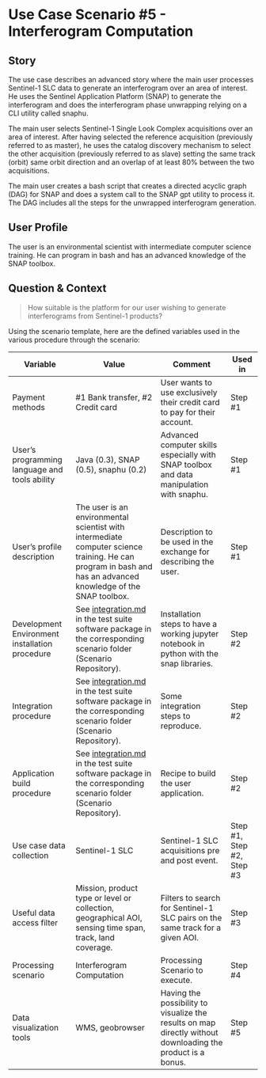 # Use Case Scenario #5 - Interferogram Computation

## Story

The use case describes an advanced story where the main user processes Sentinel-1 SLC data to generate an interferogram over an area of interest. He uses the Sentinel Application Platform (SNAP) to generate the interferogram and does the interferogram phase unwrapping relying on a CLI utility called snaphu. 

The main user selects Sentinel-1 Single Look Complex acquisitions over an area of interest. After having selected the reference acquisition (previously referred to as master), he uses the catalog discovery mechanism to select the other acquisition (previously referred to as slave) setting the same track (orbit) same orbit direction and an overlap of at least 80% between the two acquisitions.

The main user creates a bash script that creates a directed acyclic graph (DAG) for SNAP and does a system call to the SNAP gpt utility to process it. The DAG includes all the steps for the unwrapped interferogram generation. 


## User Profile 

The user is an environmental scientist with intermediate computer science training. He can program in bash and has an advanced knowledge of the SNAP toolbox.

## Question & Context

> How suitable is the platform for our user wishing to generate interferograms from Sentinel-1 products? 

Using the scenario template, here are the defined variables used in the various procedure through the scenario:

| Variable                                       | Value                                                                                                                                                                                   | Comment                                                                                                    | Used in                 |
| ---------------------------------------------- | --------------------------------------------------------------------------------------------------------------------------------------------------------------------------------------- | ---------------------------------------------------------------------------------------------------------- | ----------------------- |
| Payment methods                                | #1 Bank transfer, #2 Credit card                                                                                                                                                 | User wants to use exclusively their credit card to pay for their account.                                     | Step #1                 |
| User’s programming language and tools ability  | Java (0.3), SNAP (0.5), snaphu (0.2)                                                                                                                                                                | Advanced computer skills especially with SNAP toolbox and data manipulation with snaphu.                                               | Step #1                 |
| User’s profile description                     | The user is an environmental scientist with intermediate computer science training.  He can program in bash and has an advanced knowledge of the SNAP toolbox. | Description to be used in the exchange for describing the user.                                             | Step #1                 |
| Development Environment installation procedure | See [integration.md](integration.md) in the test suite software package in the corresponding scenario folder (Scenario Repository).                                                                                              | Installation steps to have a working jupyter notebook in python with the snap libraries.                                                          | Step #2                 |
| Integration procedure                          | See [integration.md](integration.md) in the test suite software package in the corresponding scenario folder (Scenario Repository).                                                                                              | Some integration steps to reproduce.                                                                        | Step #2                 |
| Application build procedure                    | See [integration.md](integration.md) in the test suite software package in the corresponding scenario folder (Scenario Repository).                                                                                                  | Recipe to build the user application.                                                                       | Step #2                 |
| Use case data collection                       | Sentinel-1 SLC                  | Sentinel-1 SLC acquisitions pre and post event.                                                                   | Step #1, Step #2, Step #3 |
| Useful data access filter               | Mission, product type or level or collection, geographical AOI, sensing time span, track, land coverage.                                                                                             | Filters to search for Sentinel-1 SLC pairs on the same track for a given AOI.                                                                  | Step #3                 |
| Processing scenario                    | Interferogram Computation                                              | Processing Scenario to execute. | Step #4 |
| Data visualization tools                    | WMS, geobrowser                                                   | Having the possibility to visualize the results on map directly without downloading the product is a bonus. | Step #5                 |
